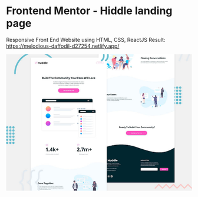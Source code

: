 # Frontend Mentor - Hiddle landing page
Responsive Front End Website using HTML, CSS, ReactJS
Result: https://melodious-daffodil-d27254.netlify.app/ 

![Design preview for the Insure landing page coding challenge](./design/desktop-preview.jpg)
